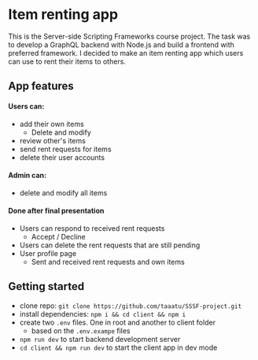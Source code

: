 # Item renting app

This is the Server-side Scripting Frameworks course project. The task was to develop a GraphQL backend with Node.js and build a frontend with preferred framework. 
I decided to make an item renting app which users can use to rent their items to others.

## App features
#### Users can:
- add their own items
  - Delete and modify
- review other's items
- send rent requests for items
- delete their user accounts
#### Admin can:
- delete and modify all items
#### Done after final presentation
- Users can respond to received rent requests
  - Accept / Decline
- Users can delete the rent requests that are still pending
- User profile page
  - Sent and received rent requests and own items

## Getting started

- clone repo:
`git clone https://github.com/taaatu/SSSF-project.git`
- install dependencies: `npm i && cd client && npm i`
- create two `.env` files. One in root and another to client folder
  - based on the `.env.exampe` files
- `npm run dev` to start backend development server
- `cd client && npm run dev` to start the client app in dev mode
